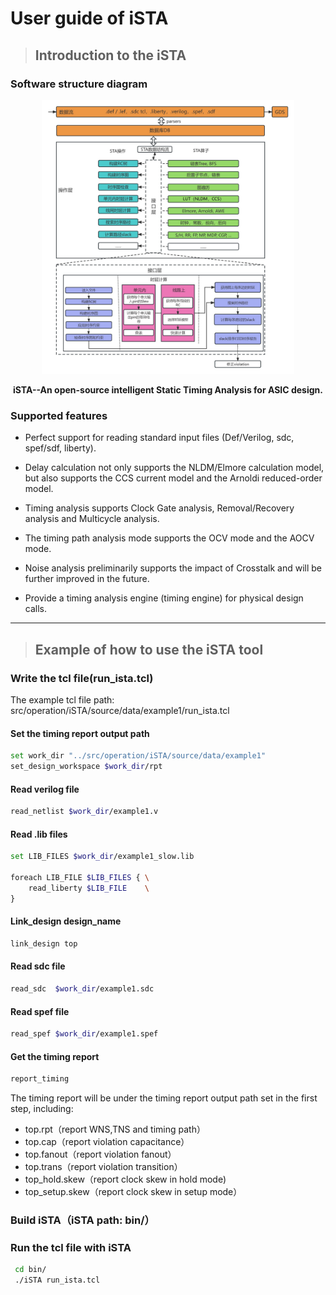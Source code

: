 # User guide of iSTA

> ## Introduction to the iSTA

### Software structure diagram

<div align="center">

 <img src="../../../docs/resources/iSTA.png" width="80%" height="35%" alt="iSTA-logo" />

 **iSTA--An open-source intelligent Static Timing Analysis for ASIC design.**

</div>

### Supported features

- Perfect support for reading standard input files (Def/Verilog, sdc, spef/sdf, liberty).

- Delay calculation not only supports the NLDM/Elmore calculation model, but also supports the CCS current model and the Arnoldi reduced-order model.

- Timing analysis supports Clock Gate analysis, Removal/Recovery analysis and Multicycle analysis.

- The timing path analysis mode supports the OCV mode and the AOCV mode.

- Noise analysis preliminarily supports the impact of Crosstalk and will be further improved in the future.

- Provide a timing analysis engine (timing engine) for physical design calls.

---

> ## Example of how to use the iSTA tool

### Write the tcl file(run_ista.tcl)

The example tcl file path: src/operation/iSTA/source/data/example1/run_ista.tcl

#### Set the timing report output path

```bash
set work_dir "../src/operation/iSTA/source/data/example1"
set_design_workspace $work_dir/rpt
```

#### Read verilog file

```bash
read_netlist $work_dir/example1.v
```

#### Read .lib files

```bash
set LIB_FILES $work_dir/example1_slow.lib

foreach LIB_FILE $LIB_FILES { \
    read_liberty $LIB_FILE    \
}
```

#### Link_design design_name

```bash
link_design top
```

#### Read sdc file

```bash
read_sdc  $work_dir/example1.sdc
```

#### Read spef file

```bash
read_spef $work_dir/example1.spef
```

#### Get the timing report

```bash
report_timing
```

The timing report will be under the timing report output path set in the first step, including:

- top.rpt（report WNS,TNS and timing path）
- top.cap（report violation capacitance）
- top.fanout（report violation fanout）
- top.trans（report violation transition）
- top_hold.skew（report clock skew in hold mode)
- top_setup.skew（report clock skew in setup mode）

### Build iSTA（iSTA path: bin/）

### Run the tcl file with iSTA

```bash
 cd bin/
 ./iSTA run_ista.tcl
```
